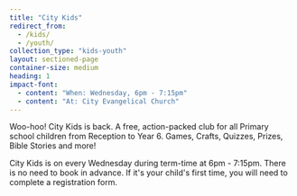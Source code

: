 ```yaml
---
title: "City Kids"
redirect_from: 
  - /kids/
  - /youth/
collection_type: "kids-youth"
layout: sectioned-page
container-size: medium
heading: 1
impact-font:
  - content: "When: Wednesday, 6pm - 7:15pm"
  - content: "At: City Evangelical Church"
---
```


Woo-hoo! City Kids is back. A free, action-packed club for all Primary school children from Reception to Year 6. Games, Crafts, Quizzes, Prizes, Bible Stories and more!

City Kids is on every Wednesday during term-time at 6pm - 7:15pm. There is no need to book in advance. If it's your child's first time, you will need to complete a registration form.

